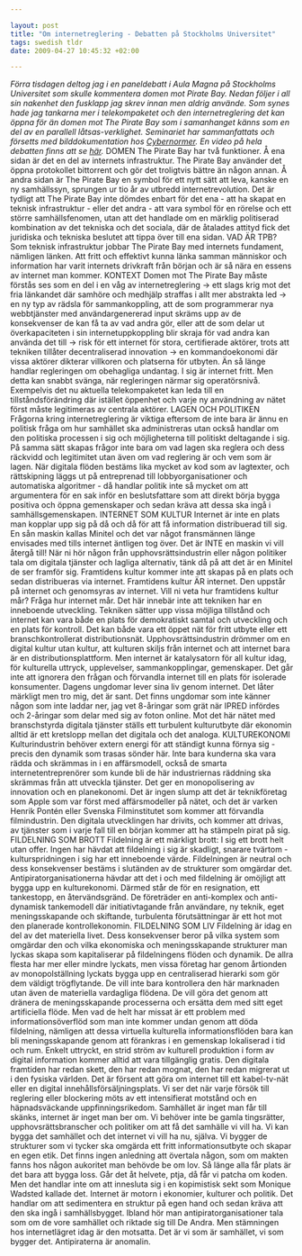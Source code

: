 ```yaml
--- 

layout: post
title: "Om internetreglering - Debatten på Stockholms Universitet" 
tags: swedish tldr
date: 2009-04-27 10:45:32 +02:00 

---
```


*Förra tisdagen deltog jag i en paneldebatt i Aula Magna på Stockholms Universitet som skulle kommentera domen mot Pirate Bay. Nedan följer i all sin nakenhet den fusklapp jag skrev innan men aldrig använde. Som synes hade jag tankarna mer i telekompaketet och den internetreglering det kan öppna för än domen mot The Pirate Bay som i samanhanget känns som en del av en parallell låtsas-verklighet. Seminariet har sammanfattats och försetts med bilddokumentation hos [Cybernormer](http://cybernormer.se/2009/04/21/seminarium-om-tpbdomen/). En video på hela debatten finns att se [här](mms://wmedia.it.su.se/www.su.se/AM090421.wmv).* DOMEN The Pirate Bay har två funktioner. Å ena sidan är det en del av internets infrastruktur. The Pirate Bay använder det öppna protokollet bittorrent och gör det troligtvis bättre än någon annan. Å andra sidan är The Pirate Bay en symbol för ett nytt sätt att leva, kanske en ny samhällssyn, sprungen ur tio år av utbredd internetrevolution. Det är tydligt att The Pirate Bay inte dömdes enbart för det ena - att ha skapat en teknisk infrastruktur - eller det andra - att vara symbol för en rörelse och ett större samhällsfenomen, utan att det handlade om en märklig politiserad kombination av det tekniska och det sociala, där de åtalades attityd fick det juridiska och tekniska beslutet att tippa över till ena sidan. VAD ÄR TPB? Som teknisk infrastruktur jobbar The Pirate Bay med internets fundament, nämligen länken. Att fritt och effektivt kunna länka samman människor och information har varit internets drivkraft från början och är så nära en essens av internet man kommer. KONTEXT Domen mot The Pirate Bay måste förstås ses som en del i en våg av internetreglering -> ett slags krig mot det fria länkandet där samhöre och medhjälp straffas i allt mer abstrakta led -> en ny typ av rädsla för sammankoppling, att de som programmerar nya webbtjänster med användargenererad input skräms upp av de konsekvenser de kan få ta av vad andra gör, eller att de som delar ut överkapaciteten i sin internetuppkoppling blir skraja för vad andra kan använda det till -> risk för ett internet för stora, certifierade aktörer, trots att tekniken tillåter decentraliserad innovation -> en kommandoekonomi där vissa aktörer dikterar villkoren och platserna för utbyten. Än så länge handlar regleringen om obehagliga undantag. I sig är internet fritt. Men detta kan snabbt svänga, när regleringen närmar sig operatörsnivå. Exempelvis det nu aktuella telekompaketet kan leda till en tillståndsförändring där istället öppenhet och varje ny användning av nätet först måste legitimeras av centrala aktörer. LAGEN OCH POLITIKEN Frågorna kring internetreglering är viktiga eftersom de inte bara är ännu en politisk fråga om hur samhället ska administreras utan också handlar om den politiska processen i sig och möjligheterna till politiskt deltagande i sig. På samma sätt skapas frågor inte bara om vad lagen ska reglera och dess räckvidd och legitimitet utan även om vad reglering är och vem som är lagen. När digitala flöden bestäms lika mycket av kod som av lagtexter, och rättskipning läggs ut på entreprenad till lobbyorganisationer och automatiska algoritmer - då handlar politik inte så mycket om att argumentera för en sak inför en beslutsfattare som att direkt börja bygga positiva och öppna gemenskaper och sedan kräva att dessa ska ingå i samhällsgemenskapen. INTERNET SOM KULTUR Internet är inte en plats man kopplar upp sig på då och då för att få information distribuerad till sig. En sån maskin kallas Minitel och det var något fransmännen länge envisades med tills internet äntligen tog över. Det är INTE en maskin vi vill återgå till! När ni hör någon från upphovsrättsindustrin eller någon politiker tala om digitala tjänster och lagliga alternativ, tänk då på att det är en Minitel de ser framför sig. Framtidens kultur kommer inte att skapas på en plats och sedan distribueras via internet. Framtidens kultur ÄR internet. Den uppstår på internet och genomsyras av internet. Vill ni veta hur framtidens kultur mår? Fråga hur internet mår. Det här innebär inte att tekniken har en inneboende utveckling. Tekniken sätter upp vissa möjliga tillstånd och internet kan vara både en plats för demokratiskt samtal och utveckling och en plats för kontroll. Det kan både vara ett öppet nät för fritt utbyte eller ett branschkontrollerat distributionsnät. Upphovsrättsindustrin drömmer om en digital kultur utan kultur, att kulturen skiljs från internet och att internet bara är en distributionsplattform. Men internet är katalysatorn för all kultur idag, för kulturella uttryck, upplevelser, sammankopplingar, gemenskaper. Det går inte att ignorera den frågan och förvandla internet till en plats för isolerade konsumenter. Dagens ungdomar lever sina liv genom internet. Det låter märkligt men tro mig, det är sant. Det finns ungdomar som inte känner någon som inte laddar ner, jag vet 8-åringar som grät när IPRED infördes och 2-åringar som delar med sig av foton online. Mot det här nätet med branschstyrda digitala tjänster ställs ett turbulent kulturutbyte där ekonomin alltid är ett kretslopp mellan det digitala och det analoga. KULTUREKONOMI Kulturindustrin behöver extern energi för att ständigt kunna förnya sig - precis den dynamik som trasas sönder här. Inte bara kunderna ska vara rädda och skrämmas in i en affärsmodell, också de smarta internetentreprenörer som kunde bli de här industriernas räddning ska skrämmas från att utveckla tjänster. Det ger en monopolisering av innovation och en planekonomi. Det är ingen slump att det är teknikföretag som Apple som var först med affärsmodeller på nätet, och det är varken Henrik Pontén eller Svenska Filminstitutet som kommer att förvandla filmindustrin. Den digitala utvecklingen har drivits, och kommer att drivas, av tjänster som i varje fall till en början kommer att ha stämpeln pirat på sig. FILDELNING SOM BROTT Fildelning är ett märkligt brott: I sig ett brott helt utan offer. Ingen har hävdat att fildelning i sig är skadligt, snarare tvärtom - kulturspridningen i sig har ett inneboende värde. Fildelningen är neutral och dess konsekvenser bestäms i slutänden av de strukturer som omgärdar det. Antipiratorganisationerna hävdar att det i och med fildelning är omöjligt att bygga upp en kulturekonomi. Därmed står de för en resignation, ett tankestopp, en återvändsgränd. De företräder en anti-komplex och anti-dynamisk tankemodell där initiativtagande från användare, ny teknik, eget meningsskapande och skiftande, turbulenta förutsättningar är ett hot mot den planerade kontrollekonomin. FILDELNING SOM LIV Fildelning är idag en del av det materiella livet. Dess konsekvenser beror på vilka system som omgärdar den och vilka ekonomiska och meningsskapande strukturer man lyckas skapa som kapitaliserar på fildelningens flöden och dynamik. De allra flesta har mer eller mindre lyckats, men vissa företag har genom årtionden av monopolställning lyckats bygga upp en centraliserad hierarki som gör dem väldigt trögflytande. De vill inte bara kontrollera den här marknaden utan även de materiella vardagliga flödena. De vill göra det genom att dränera de meningsskapande processerna och ersätta dem med sitt eget artificiella flöde. Men vad de helt har missat är ett problem med informationsöverflöd som man inte kommer undan genom att döda fildelning, nämligen att dessa virtuella kulturella informationsflöden bara kan bli meningsskapande genom att förankras i en gemenskap lokaliserad i tid och rum. Enkelt uttryckt, en strid ström av kulturell produktion i form av digital information kommer alltid att vara tillgänglig gratis. Den digitala framtiden har redan skett, den har redan mognat, den har redan migrerat ut i den fysiska världen. Det är försent att göra om internet till ett kabel-tv-nät eller en digital innehållsförsäljningsplats. Vi ser det när varje försök till reglering eller blockering möts av ett intensifierat motstånd och en häpnadsväckande uppfinningsrikedom. Samhället är inget man får till skänks, internet är inget man ber om. Vi behöver inte be gamla tingsrätter, upphovsrättsbranscher och politiker om att få det samhälle vi vill ha. Vi kan bygga det samhället och det internet vi vill ha nu, själva. Vi bygger de strukturer som vi tycker ska omgärda ett fritt informationsutbyte och skapar en egen etik. Det finns ingen anledning att övertala någon, som om makten fanns hos någon aukoritet man behövde be om lov. Så länge alla får plats är det bara att bygga loss. Går det åt helvete, ptja, då får vi patcha om koden. Men det handlar inte om att innesluta sig i en kopimistisk sekt som Monique Wadsted kallade det. Internet är motorn i ekonomier, kulturer och politik. Det handlar om att sedimentera en struktur på egen hand och sedan kräva att den ska ingå i samhällsbygget. Ibland hör man antipiratorganisationer tala som om de vore samhället och riktade sig till De Andra. Men stämningen hos internetlägret idag är den motsatta. Det är vi som är samhället, vi som bygger det. Antipiraterna är anomalin. 
